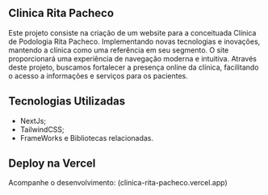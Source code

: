 ## Clinica Rita Pacheco

Este projeto consiste na criação de um website para a conceituada Clínica de Podologia Rita Pacheco. Implementando novas tecnologias e inovações, mantendo a clínica como uma referência em seu segmento. O site proporcionará uma experiência de navegação moderna e intuitiva. Através deste projeto, buscamos fortalecer a presença online da clínica, facilitando o acesso a informações e serviços para os pacientes.

## Tecnologias Utilizadas

- NextJs;
- TailwindCSS;
- FrameWorks e Bibliotecas relacionadas.


## Deploy na Vercel

Acompanhe o desenvolvimento:
(clinica-rita-pacheco.vercel.app)
